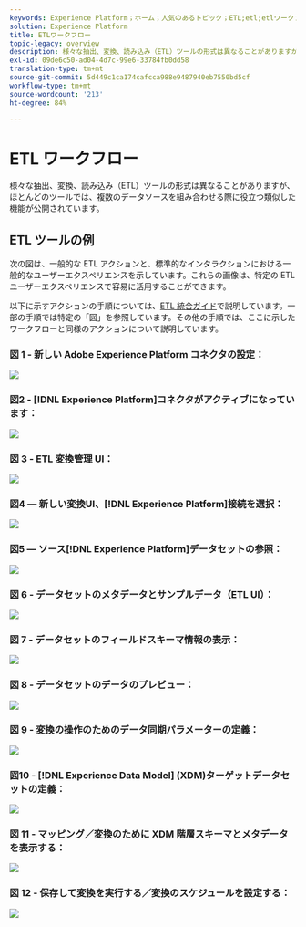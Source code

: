 ```yaml
---
keywords: Experience Platform；ホーム；人気のあるトピック；ETL;etl;etlワークフロー；ETLワークフロー
solution: Experience Platform
title: ETLワークフロー
topic-legacy: overview
description: 様々な抽出、変換、読み込み（ETL）ツールの形式は異なることがありますが、ほとんどのツールでは、複数のデータソースを組み合わせる際に役立つ類似した機能が公開されています。
exl-id: 09de6c50-ad04-4d7c-99e6-33784fb0dd58
translation-type: tm+mt
source-git-commit: 5d449c1ca174cafcca988e9487940eb7550bd5cf
workflow-type: tm+mt
source-wordcount: '213'
ht-degree: 84%

---
```


# ETL ワークフロー

様々な抽出、変換、読み込み（ETL）ツールの形式は異なることがありますが、ほとんどのツールでは、複数のデータソースを組み合わせる際に役立つ類似した機能が公開されています。

## ETL ツールの例

次の図は、一般的な ETL アクションと、標準的なインタラクションにおける一般的なユーザーエクスペリエンスを示しています。これらの画像は、特定の ETL ユーザーエクスペリエンスで容易に活用することができます。

以下に示すアクションの手順については、[ETL 統合ガイド](home.md)で説明しています。一部の手順では特定の「図」を参照しています。その他の手順では、ここに示したワークフローと同様のアクションについて説明しています。

### 図 1 - 新しい Adobe Experience Platform コネクタの設定：

![](images/image2.png)

### 図2 - [!DNL Experience Platform]コネクタがアクティブになっています：

![](images/image3.png)

### 図 3 - ETL 変換管理 UI：

![](images/image4.png)

### 図4 — 新しい変換UI、[!DNL Experience Platform]接続を選択：

![](images/image5.png)

### 図5 — ソース[!DNL Experience Platform]データセットの参照：

![](images/image6.png)

### 図 6 - データセットのメタデータとサンプルデータ（ETL UI）：

![](images/image7.png)

### 図 7 - データセットのフィールドスキーマ情報の表示：

![](images/image8.png)

### 図 8 - データセットのデータのプレビュー：

![](images/image9.png)

### 図 9 - 変換の操作のためのデータ同期パラメーターの定義：

![](images/image10.png)

### 図10 - [!DNL Experience Data Model] (XDM)ターゲットデータセットの定義：

![](images/image11.png)

### 図 11 - マッピング／変換のために XDM 階層スキーマとメタデータを表示する：

![](images/image12.png)

### 図 12 - 保存して変換を実行する／変換のスケジュールを設定する：

![](images/image13.png)
